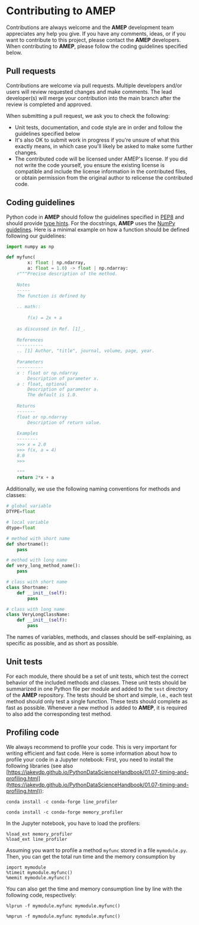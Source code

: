 # Contributing to AMEP

Contributions are always welcome and the **AMEP** development team appreciates 
any help you give. If you have any comments, ideas, or if you want to 
contribute to this project, please contact the **AMEP** developers. When 
contributing to **AMEP**, please follow the coding guidelines specified below.

## Pull requests

Contributions are welcome via pull requests. Multiple developers and/or users 
will review requested changes and make comments. The lead developer(s) will 
merge your contribution into the main branch after the review is completed and 
approved.

When submitting a pull request, we ask you to check the following:

* Unit tests, documentation, and code style are in order and follow the 
guidelines specified below
* It's also OK to submit work in progress if you're unsure of what this exactly 
means, in which case you'll likely be asked to make some further changes.
* The contributed code will be licensed under AMEP's license. If you did not write the 
code yourself, you ensure the existing license is compatible and include the 
license information in the contributed files, or obtain permission from the 
original author to relicense the contributed code.

## Coding guidelines

Python code in **AMEP** should follow the guidelines specified in 
[PEP8](https://peps.python.org/pep-0008/) and should provide 
[type hints](https://peps.python.org/pep-0484/). For the docstrings, **AMEP** 
uses the [NumPy guidelines](https://numpydoc.readthedocs.io/en/latest/format.html). 
Here is a minimal example on how a function should be defined following our 
guidelines:

```python
import numpy as np

def myfunc(
        x: float | np.ndarray,
        a: float = 1.0) -> float | np.ndarray:
    r"""Precise description of the method.
    
    Notes
    -----
    The function is defined by
    
    .. math::
    
        f(x) = 2x + a
    
    as discussed in Ref. [1]_.
    
    References
    ----------
    .. [1] Author, "title", journal, volume, page, year.
    
    Parameters
    ----------
    x : float or np.ndarray
        Description of parameter x.
    a : float, optional
        Description of parameter a.
        The default is 1.0.
    
    Returns
    -------
    float or np.ndarray
        Description of return value.
    
    Examples
    --------
    >>> x = 2.0
    >>> f(x, a = 4)
    8.0
    >>>
    
    """
    return 2*x + a
```

Additionally, we use the following naming conventions for methods and classes:

```python
# global variable
DTYPE=float

# local variable
dtype=float

# method with short name
def shortname():
    pass

# method with long name
def very_long_method_name():
    pass

# class with short name
class Shortname:
    def __init__(self):
        pass

# class with long name
class VeryLongClassName:
    def __init__(self):
        pass
```

The names of variables, methods, and classes should be self-explaining, as 
specific as possible, and as short as possible.

## Unit tests

For each module, there should be a set of unit tests, which test the correct 
behavior of the included methods and classes. These unit tests should be 
summarized in one Python file per module and added to the `test` directory of 
the **AMEP** repository. The tests should be short and simple, i.e., each test 
method should only test a single function. These tests should complete as fast 
as possible. Whenever a new method is added to **AMEP**, it is required to also 
add the corresponding test method.

## Profiling code

We always recommend to profile your code. This is very important for writing 
efficient and fast code. Here is some information about how to profile your 
code in a Jupyter notebook: First, you need to install the following libraries 
(see also [https://jakevdp.github.io/PythonDataScienceHandbook/01.07-timing-and-profiling.html](https://jakevdp.github.io/PythonDataScienceHandbook/01.07-timing-and-profiling.html)):

`conda install -c conda-forge line_profiler`

`conda install -c conda-forge memory_profiler`

In the Jupyter notebook, you have to load the profilers:

```
%load_ext memory_profiler
%load_ext line_profiler
```

Assuming you want to profile a method `myfunc` stored in a file `mymodule.py`. 
Then, you can get the total run time and the memory consumption by

```
import mymodule
%timeit mymodule.myfunc()
%memit mymodule.myfunc()
```

You can also get the time and memory consumption line by line with the 
following code, respectively:

`%lprun -f mymodule.myfunc mymodule.myfunc()`

`%mprun -f mymodule.myfunc mymodule.myfunc()`